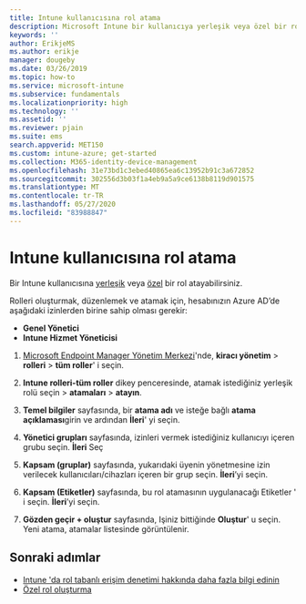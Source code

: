 ```yaml
---
title: Intune kullanıcısına rol atama
description: Microsoft Intune bir kullanıcıya yerleşik veya özel bir rol atamayı öğrenin.
keywords: ''
author: ErikjeMS
ms.author: erikje
manager: dougeby
ms.date: 03/26/2019
ms.topic: how-to
ms.service: microsoft-intune
ms.subservice: fundamentals
ms.localizationpriority: high
ms.technology: ''
ms.assetid: ''
ms.reviewer: pjain
ms.suite: ems
search.appverid: MET150
ms.custom: intune-azure; get-started
ms.collection: M365-identity-device-management
ms.openlocfilehash: 31e73bd1c3ebed40865ea6c13952b91c3a672852
ms.sourcegitcommit: 302556d3b03f1a4eb9a5a9ce6138b8119d901575
ms.translationtype: MT
ms.contentlocale: tr-TR
ms.lasthandoff: 05/27/2020
ms.locfileid: "83988847"
---
```

# <a name="assign-a-role-to-an-intune-user"></a>Intune kullanıcısına rol atama

Bir Intune kullanıcısına [yerleşik](role-based-access-control.md#built-in-roles) veya [özel](create-custom-role.md) bir rol atayabilirsiniz.

Rolleri oluşturmak, düzenlemek ve atamak için, hesabınızın Azure AD’de aşağıdaki izinlerden birine sahip olması gerekir:
- **Genel Yönetici**
- **Intune Hizmet Yöneticisi**

1. [Microsoft Endpoint Manager Yönetim Merkezi](https://go.microsoft.com/fwlink/?linkid=2109431)'nde, **kiracı yönetim**  >  **rolleri**  >  **tüm roller**' i seçin.

2. **Intune rolleri-tüm roller** dikey penceresinde, atamak istediğiniz yerleşik rolü seçin > **atamaları**  >  **atayın**.

5. **Temel bilgiler** sayfasında, bir **atama adı** ve isteğe bağlı **atama açıklaması**girin ve ardından **İleri**' yi seçin.

6. **Yönetici grupları** sayfasında, izinleri vermek istediğiniz kullanıcıyı içeren grubu seçin. **İleri** Seç

7. **Kapsam (gruplar)** sayfasında, yukarıdaki üyenin yönetmesine izin verilecek kullanıcıları/cihazları içeren bir grup seçin. **İleri**’yi seçin.

8. **Kapsam (Etiketler)** sayfasında, bu rol atamasının uygulanacağı Etiketler ' i seçin. **İleri**’yi seçin.

9. **Gözden geçir + oluştur** sayfasında, Işiniz bittiğinde **Oluştur**' u seçin. Yeni atama, atamalar listesinde görüntülenir.

## <a name="next-steps"></a>Sonraki adımlar
- [Intune 'da rol tabanlı erişim denetimi hakkında daha fazla bilgi edinin](role-based-access-control.md)
- [Özel rol oluşturma](create-custom-role.md)


